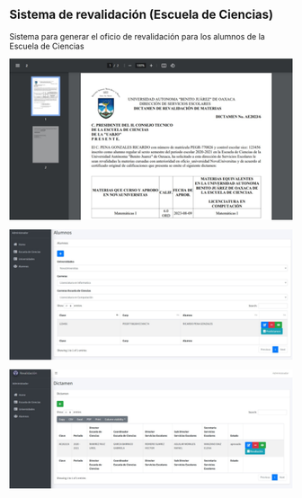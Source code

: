 ## Sistema de revalidación (Escuela de Ciencias)

Sistema para generar el oficio de revalidación para los alumnos de la Escuela de Ciencias

<p align="center"><a href="https://laravel.com" target="_blank"><img src="https://github.com/alanarmandochavezcruz/revalidacion/blob/main/public/images/img3.jpg" width="800" alt="Laravel Logo"></a></p>

<p align="center"><a href="https://laravel.com" target="_blank"><img src="https://github.com/alanarmandochavezcruz/revalidacion/blob/main/public/images/img1.jpg" width="800" alt="Laravel Logo"></a></p>

<p align="center"><a href="https://laravel.com" target="_blank"><img src="https://github.com/alanarmandochavezcruz/revalidacion/blob/main/public/images/img2.jpg" width="800" alt="Laravel Logo"></a></p>



